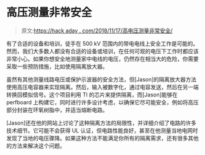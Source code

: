 # 高压测量非常安全

> 原文:[https://hack aday . com/2018/11/17/高电压测量非常安全/](https://hackaday.com/2018/11/17/high-voltage-measurement-is-shockingly-safe/)

有了合适的设备和培训，徒手在 500 kV 范围内的带电电线上安全工作是可能的。然而，我们大多数人都没有合适的设备或培训，在任何可观的电压下工作时都应该非常小心。如果你想安全地测量家中电线的电压，仍然存在相当大的危险，你需要采取一些预防措施，比如使用隔离放大器。

虽然有其他测量线路电压或保护示波器的安全方法，但[Jason]的隔离放大器方法使用高压电容器来实现隔离。然后，输入被数字化，通过电容发送，然后在另一端转换回模拟信号。这个项目利用 TI 的芯片来提供隔离，而[Jason]能够在 perfboard 上构建它，同时进行许多设计考虑，以确保它尽可能安全，例如将高压部分封装在环氧树脂中，并适当熔断电路。

[Jason]还在他的网站上讨论了这种隔离方法的局限性，并详细介绍了电路的许多技术细节。它可能不会获得 UL 认证，但电路性能良好，甚至在他测量当地电网时发现了当地的电压骤降。如果这种方法不能满足你所有的隔离需求，还有很多其他的方法来解决这个问题。
